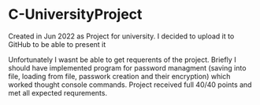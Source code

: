 # C-UniversityProject
Created in Jun 2022 as Project for university. I decided to upload it to GitHub to be able to present it

Unfortunately I wasnt be able to get requerents of the project.
Briefly I should have implemented program for password managment (saving into file, loading from file, passwork creation and their encryption) which worked thought console commands.
Project received full 40/40 points and met all expected requrements.
